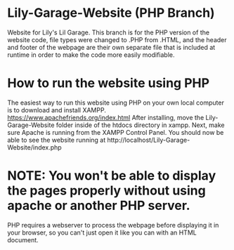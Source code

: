 # Lily-Garage-Website (PHP Branch)
Website for Lily's Lil Garage.
This branch is for the PHP version of the website code, file types were changed to .PHP from .HTML, and the header and footer of the webpage are their own separate file that is included at runtime in order to make the code more easily modifiable.

# How to run the website using PHP
The easiest way to run this website using PHP on your own local computer is to download and install XAMPP.
https://www.apachefriends.org/index.html
After installing, move the Lily-Garage-Website folder inside of the htdocs directory in xampp.
Next, make sure Apache is running from the XAMPP Control Panel.
You should now be able to see the website running at http://localhost/Lily-Garage-Website/index.php

# NOTE: You won't be able to display the pages properly without using apache or another PHP server.
PHP requires a webserver to process the webpage before displaying it in your browser, so you can't just open it like you can with an HTML document.
